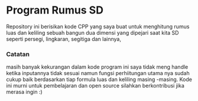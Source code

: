 # Program Rumus SD
Repository ini berisikan kode CPP yang saya buat untuk menghitung rumus luas dan keliling sebuah bangun dua dimensi yang dipejari saat kita SD seperti persegi, lingkaran, segitiga dan lainnya,

### Catatan
masih banyak kekurangan dalam kode program ini saya tidak meng handle ketika inputannya tidak sesuai namun fungsi perhiitungan utama nya sudah cukup baik berdasarkan tiap formula luas dan keliling masing -masing. Kode ini murni untuk pembelajaran dan open source silahkan berkontribusi jika merasa ingin :)
